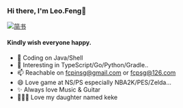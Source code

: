 ### Hi there, I'm Leo.Feng👋

<!--
**kkfreedom/kkfreedom** is a ✨ _special_ ✨ repository because its `README.md` (this file) appears on your GitHub profile.
-->
[![简书](https://img.shields.io/badge/简书-kk爱自由-orange)](https://www.jianshu.com/u/6e12b2b16b80)
#### Kindly wish everyone happy.


- 🔭    Coding on Java/Shell
- 🌱    Interesting in TypeScript/Go/Python/Gradle..
- 📫    Reachable on fcpinsg@gmail.com or fcpsg@126.com
- 😄    Love game at NS/PS especially NBA2K/PES/Zelda...
- ✨    Always love Music & Guitar
- 👨‍👩‍👧    Love my daughter named keke

